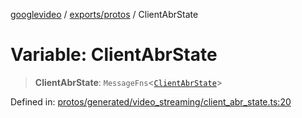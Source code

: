 [googlevideo](../../../README.md) / [exports/protos](../README.md) / ClientAbrState

# Variable: ClientAbrState

> **ClientAbrState**: `MessageFns`\<[`ClientAbrState`](../interfaces/ClientAbrState.md)\>

Defined in: [protos/generated/video\_streaming/client\_abr\_state.ts:20](https://github.com/LuanRT/googlevideo/blob/5b84100979befab767d819a9606dde964d469341/protos/generated/video_streaming/client_abr_state.ts#L20)
